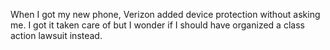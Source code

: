 When I got my new phone, Verizon added device protection without asking me. I got it taken care of but I wonder if I should have organized a class action lawsuit instead.

